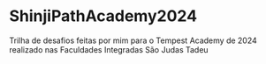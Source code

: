 # ShinjiPathAcademy2024
Trilha de desafios feitas por mim para o Tempest Academy de 2024 realizado nas Faculdades Integradas São Judas Tadeu

